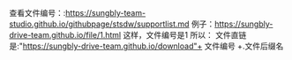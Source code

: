查看文件编号：:https://sungbly-team-studio.github.io/githubpage/stsdw/supportlist.md
例子：https://sungbly-drive-team.github.io/file/1.html
这样，文件编号是1
所以：
文件直链是:"https://sungbly-drive-team.github.io/download"+ 文件编号 +.文件后缀名
